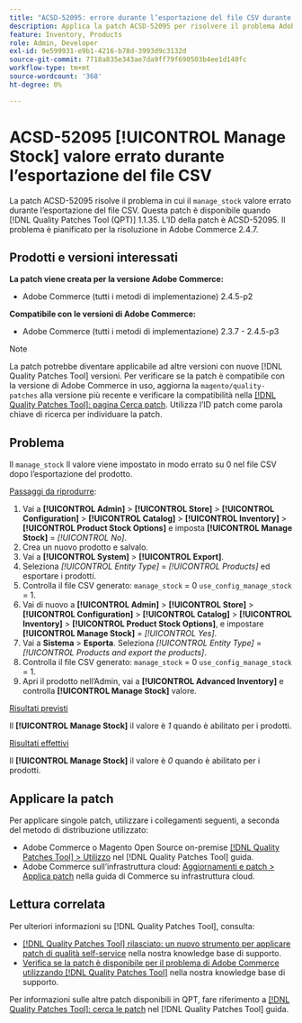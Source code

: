 ```yaml
---
title: "ACSD-52095: errore durante l’esportazione del file CSV durante la gestione del valore delle azioni"
description: Applica la patch ACSD-52095 per risolvere il problema Adobe Commerce in cui il valore delle azioni di gestione del prodotto non è corretto durante l’esportazione del file CSV.
feature: Inventory, Products
role: Admin, Developer
exl-id: 9e599931-e9b1-4216-b78d-3993d9c3132d
source-git-commit: 7718a835e343ae7da9ff79f690503b4ee1d140fc
workflow-type: tm+mt
source-wordcount: '368'
ht-degree: 0%

---
```


# ACSD-52095 [!UICONTROL Manage Stock] valore errato durante l’esportazione del file CSV

La patch ACSD-52095 risolve il problema in cui il `manage_stock` valore errato durante l’esportazione del file CSV. Questa patch è disponibile quando [!DNL Quality Patches Tool (QPT)] 1.1.35. L’ID della patch è ACSD-52095. Il problema è pianificato per la risoluzione in Adobe Commerce 2.4.7.

## Prodotti e versioni interessati

**La patch viene creata per la versione Adobe Commerce:**

* Adobe Commerce (tutti i metodi di implementazione) 2.4.5-p2

**Compatibile con le versioni di Adobe Commerce:**

* Adobe Commerce (tutti i metodi di implementazione) 2.3.7 - 2.4.5-p3

>[!NOTE]
>
>La patch potrebbe diventare applicabile ad altre versioni con nuove [!DNL Quality Patches Tool] versioni. Per verificare se la patch è compatibile con la versione di Adobe Commerce in uso, aggiorna la `magento/quality-patches` alla versione più recente e verificare la compatibilità nella [[!DNL Quality Patches Tool]: pagina Cerca patch](https://experienceleague.adobe.com/tools/commerce-quality-patches/index.html). Utilizza l’ID patch come parola chiave di ricerca per individuare la patch.

## Problema

Il `manage_stock` Il valore viene impostato in modo errato su 0 nel file CSV dopo l’esportazione del prodotto.

<u>Passaggi da riprodurre</u>:

1. Vai a **[!UICONTROL Admin]** > **[!UICONTROL Store]** > **[!UICONTROL Configuration]** > **[!UICONTROL Catalog]** > **[!UICONTROL Inventory]** > **[!UICONTROL Product Stock Options]** e imposta **[!UICONTROL Manage Stock]** = *[!UICONTROL No]*.
1. Crea un nuovo prodotto e salvalo.
1. Vai a **[!UICONTROL System]** > **[!UICONTROL Export]**.
1. Seleziona *[!UICONTROL Entity Type]* = *[!UICONTROL Products]* ed esportare i prodotti.
1. Controlla il file CSV generato: `manage_stock` = 0 `use_config_manage_stock` = 1.
1. Vai di nuovo a **[!UICONTROL Admin]** > **[!UICONTROL Store]** > **[!UICONTROL Configuration]** > **[!UICONTROL Catalog]** > **[!UICONTROL Inventory]** > **[!UICONTROL Product Stock Options]**, e impostare  **[!UICONTROL Manage Stock]** = *[!UICONTROL Yes]*.
1. Vai a **Sistema** > **Esporta**.
Seleziona *[!UICONTROL Entity Type]* = *[!UICONTROL Products and export the products]*.
1. Controlla il file CSV generato: `manage_stock` = 0 `use_config_manage_stock` = 1.
1. Apri il prodotto nell’Admin, vai a **[!UICONTROL Advanced Inventory]** e controlla **[!UICONTROL Manage Stock]** valore.

<u>Risultati previsti</u>

Il **[!UICONTROL Manage Stock]** il valore è *1* quando è abilitato per i prodotti.

<u>Risultati effettivi</u>

Il **[!UICONTROL Manage Stock]** il valore è *0* quando è abilitato per i prodotti.

## Applicare la patch

Per applicare singole patch, utilizzare i collegamenti seguenti, a seconda del metodo di distribuzione utilizzato:

* Adobe Commerce o Magento Open Source on-premise [[!DNL Quality Patches Tool] > Utilizzo](<https://experienceleague.adobe.com/docs/commerce-operations/tools/quality-patches-tool/usage.html>) nel [!DNL Quality Patches Tool] guida.
* Adobe Commerce sull’infrastruttura cloud: [Aggiornamenti e patch > Applica patch](https://experienceleague.adobe.com/docs/commerce-cloud-service/user-guide/develop/upgrade/apply-patches.html) nella guida di Commerce su infrastruttura cloud.

## Lettura correlata

Per ulteriori informazioni su [!DNL Quality Patches Tool], consulta:

* [[!DNL Quality Patches Tool] rilasciato: un nuovo strumento per applicare patch di qualità self-service](/help/announcements/adobe-commerce-announcements/magento-quality-patches-released-new-tool-to-self-serve-quality-patches.md) nella nostra knowledge base di supporto.
* [Verifica se la patch è disponibile per il problema di Adobe Commerce utilizzando [!DNL Quality Patches Tool]](/help/support-tools/patches-available-in-qpt-tool/check-patch-for-magento-issue-with-magento-quality-patches.md) nella nostra knowledge base di supporto.

Per informazioni sulle altre patch disponibili in QPT, fare riferimento a [[!DNL Quality Patches Tool]: cerca le patch](<https://experienceleague.adobe.com/tools/commerce-quality-patches/index.html>) nel [!DNL Quality Patches Tool] guida.
